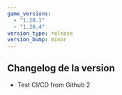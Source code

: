```yaml
---
game_versions:
  - "1.20.1"
  - "1.20.4"
version_type: release
version_bump: minor
---
```


## Changelog de la version
- Test CI/CD from Github 2
